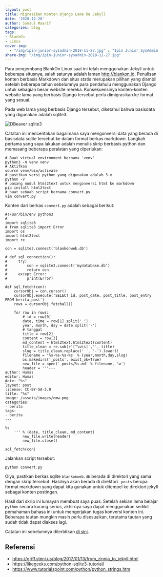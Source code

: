 ```yaml
---
layout: post
title: Migrasikan Konten Django Lama ke Jekyll
date: '2020-12-20'
author: Samsul Maarif
categories: blog
tags:
- BlankOn
- Linux
cover-img:
  - "/img/ipin-junior-sysadmin-2018-11-27.jpg" : "Ipin Junior SysAdmin (2018)"
share-img: "/img/ipin-junior-sysadmin-2018-11-27.jpg"
---
```


Para pengembang BlankOn Linux saat ini telah menggunakan Jekyll untuk
beberapa situsnya, salah satunya adalah laman <http://blankon.id>.
Penulisan konten berbasis Markdown dan situs statis merupakan pilihan
yang diambil setelah beberapa tahun sebelumnya para pendahulu
menggunakan Django untuk sebagian besar website mereka. Konsekuensinya
konten-konten website lama yang berbasis Django tersebut perlu
dimigrasikan ke format yang sesuai.

Pada web lama yang berbasis Django tersebut, diketahui bahwa basisdata
yang digunakan adalah sqlite3.

![DBeaver sqlite3](https://i.imgur.com/pWTz4WP.png)

Catatan ini menceritakan bagaimana saya mengonversi data yang berada di
basisdata sqlite tersebut ke dalam format berkas markdown. Langkah
pertama yang saya lakukan adalah menulis skrip berbasis python dan
memasang beberapa peralatan yang diperlukan:

```
# Buat virtual environment bernama 'venv'
python3 -m venv venv
# Aktifkan
source venv/bin/activate
# pastikan versi python yang digunakan adalah 3.x
python -V
# pasang modul html2text untuk mengonversi html ke markdown
pip install html2text
# buat sebuah script bernama convert.py
vim convert.py
```

Konten dari berkas `convert.py` adalah sebagai berikut:

```
#!/usr/bin/env python3
#
import sqlite3
# from sqlite3 import Error
import os
import html2text
import re

con = sqlite3.connect('blankonweb.db')

# def sql_connection():
#     try:
#         con = sqlite3.connect('mydatabase.db')
#         return con
#     except Error:
#         print(Error)

def sql_fetch(con):
    cursorObj = con.cursor()
    cursorObj.execute('SELECT id, post_date, post_title, post_entry FROM berita_post')
    rows = cursorObj.fetchall()

    for row in rows:
        # id = row[0]
        date, time = row[1].split(' ')
        year, month, day = date.split('-')
        # tanggal
        title = row[2]
        content = row[3]
        md_content = html2text.html2text(content)
        title_clean = re.sub(r'[^\w\s]','', title)
        slug = title_clean.replace(' ', '-').lower()
        filename = '%s-%s-%s-%s' % (year,month,day,slug)
        os.makedirs('_posts', exist_ok=True)
        new_file = open('_posts/%s.md' % filename, 'w')
        header = '''---
author: Humas
editor: Humas
date: "%s"
layout: post
license: CC-BY-SA-3.0
title: "%s"
image: /assets/images/omw.png
categories:
- berita
tags:
- berita
---

%s
    ''' % (date, title_clean, md_content)
        new_file.write(header)
        new_file.close()

sql_fetch(con)

```

Jalankan script tersebut:

```
python convert.py
```

Oiya, pastikan berkas sqlite `blankonweb.db` berada di direktori yang
sama dengan skrip tersebut. Hasilnya akan berada di direktori `_posts`
berupa format markdown yang dapat kita gunakan untuk ditempel ke
direktori jekyll sebagai konten postingan.

Hasil dari skrip ini lumayan membuat saya puas. Setelah sekian lama
belajar `python` secara kurang serius, akhirnya saya dapat menggunakan
sedikit pemahaman bahasa ini untuk mengerjakan tugas konversi konten
ini. Beberapa tautan mungkin masih perlu disesuaikan, terutama tautan
yang sudah tidak dapat diakses lagi.

Catatan ini sebelumnya diterbitkan [di sini](https://wiki.samsul.web.id/linux/BlankOn/Migrasikan.Konten.Django.Lama.ke.Jekyll).

## Referensi
-   <https://griff.steni.us/blog/2017/01/13/from_zinnia_to_jekyll.html>
-   <https://likegeeks.com/python-sqlite3-tutorial/>
-   <https://www.tutorialspoint.com/python/python_strings.htm>
